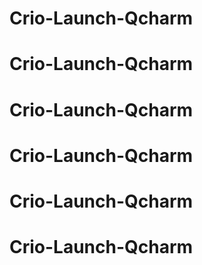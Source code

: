 # Crio-Launch-Qcharm
# Crio-Launch-Qcharm
# Crio-Launch-Qcharm
# Crio-Launch-Qcharm
# Crio-Launch-Qcharm
# Crio-Launch-Qcharm
